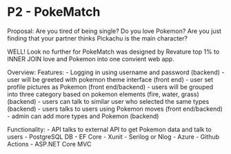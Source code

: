 # P2 - PokeMatch

Proposal: 
  Are you tired of being single? 
  Do you love Pokemon? 
  Are you just finding that your partner thinks Pickachu is the main character?
  
  WELL! Look no further for PokeMatch was designed by Revature top 1% to INNER JOIN love and Pokemon into one convient web app.
   
Overview:
  Features:
    - Logging in using username and password (backend)
    - user will be greeted with pokemon theme interface (front end)
    - user set profile pictures as Pokemon (front end/backend)
    - users will be grouped into three category based on pokemon elements (fire, water, grass) (backend)
    - users can talk to similar user who selected the same types (backend)
    - users talks to users using Pokemon moves (front end/backend)
    - admin can add more types and Pokemon (backend)

  Functionality:
    - API talks to external API to get Pokemon data and talk to users
    - PostgreSQL DB
    - EF Core
    - Xunit
    - Serilog or Nlog
    - Azure
    - Github Actions
    - ASP.NET Core MVC
